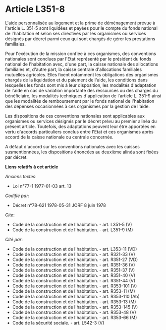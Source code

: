 # Article L351-8

L'aide personnalisée au logement et la prime de déménagement prévue à l'article L. 351-5 sont liquidées et payées pour le
compte du fonds national de l'habitation et selon ses directives par les organismes ou services désignés par décret parmi
ceux qui sont chargés de gérer les prestations familiales.

Pour l'exécution de la mission confiée à ces organismes, des conventions nationales sont conclues par l'Etat représenté par
le président du fonds national de l'habitation avec, d'une part, la caisse nationale des allocations familiales et, d'autre
part, la caisse centrale d'allocations familiales mutuelles agricoles. Elles fixent notamment les obligations des organismes
chargés de la liquidation et du paiement de l'aide, les conditions dans lesquelles les fonds sont mis à leur disposition, les
modalités d'adaptation de l'aide en cas de variation importante des ressources ou des charges du bénéficiaire, les modalités
techniques d'application de l'article L. 351-9 ainsi que les modalités de remboursement par le fonds national de l'habitation
des dépenses occasionnées à ces organismes par la gestion de l'aide.

Les dispositions de ces conventions nationales sont applicables aux organismes ou services désignés par le décret prévu au
premier alinéa du présent article. Toutefois, des adaptations peuvent leur être apportées en vertu d'accords particuliers
conclus entre l'Etat et ces organismes après accord de la caisse nationale ou centrale concernée.

A défaut d'accord sur les conventions nationales avec les caisses susmentionnées, les dispositions énoncées au deuxième
alinéa sont fixées par décret.

**Liens relatifs à cet article**

_Anciens textes_:

  - Loi n°77-1 1977-01-03 art. 13

_Codifié par_:

  - Décret n°78-621 1978-05-31 JORF 8 juin 1978

_Cite_:

  - Code de la construction et de l'habitation. - art. L351-5 (V)
  - Code de la construction et de l'habitation. - art. L351-9 (M)

_Cité par_:

  - Code de la construction et de l'habitation. - art. L353-11 (VD)
  - Code de la construction et de l'habitation. - art. R321-33 (V)
  - Code de la construction et de l'habitation. - art. R351-27 (VD)
  - Code de la construction et de l'habitation. - art. R351-36 (V)
  - Code de la construction et de l'habitation. - art. R351-37 (V)
  - Code de la construction et de l'habitation. - art. R351-40 (V)
  - Code de la construction et de l'habitation. - art. R351-44 (V)
  - Code de la construction et de l'habitation. - art. R353-101 (V)
  - Code de la construction et de l'habitation. - art. R353-11 (M)
  - Code de la construction et de l'habitation. - art. R353-110 (Ab)
  - Code de la construction et de l'habitation. - art. R353-13 (M)
  - Code de la construction et de l'habitation. - art. R353-145 (V)
  - Code de la construction et de l'habitation. - art. R353-48 (V)
  - Code de la construction et de l'habitation. - art. R353-66 (M)
  - Code de la sécurité sociale. - art. L542-3 (V)
